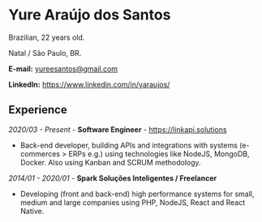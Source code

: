 # Yure Araújo dos Santos
Brazilian, 22 years old.

Natal / São Paulo, BR.

**E-mail:** [yureesantos@gmail.com](mailto:yureesantos@gmail.com)

**LinkedIn:** https://www.linkedin.com/in/yaraujos/

## Experience

*2020/03 - Present* - **Software Engineer** - https://linkapi.solutions
* Back-end developer, building APIs and integrations with systems (e-commerces > ERPs e.g.) using technologies like NodeJS, MongoDB, Docker. Also using Kanban and SCRUM methodology.

*2014/01 - 2020/01* - **Spark Soluções Inteligentes / Freelancer**
* Developing (front and back-end) high performance systems for small, medium and large companies using PHP, NodeJS, React and React Native.
